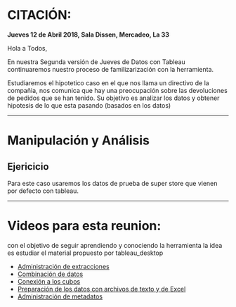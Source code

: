 # CITACIÓN:
**Jueves 12 de Abril 2018, Sala Dissen, Mercadeo, La 33**

Hola a Todos,

En nuestra Segunda versión de Jueves de Datos con Tableau continuaremos nuestro proceso de familizarización con la herramienta.

Estudiaremos el hipotetico caso en el que nos llama un directivo de la compañia, nos comunica que hay una preocupación sobre las devoluciones de pedidos que se han tenido.
Su objetivo es analizar los datos y obtener hipotesis de lo que esta pasando (basados en los datos)


_________________________________________________________

# Manipulación y Análisis

## Ejericicio


Para este caso usaremos los datos de prueba de super store que vienen por defecto con tableau.


_________________________________________________________

# Videos para esta reunion:

con el objetivo de seguir aprendiendo y conociendo la herramienta la idea es estudiar el material propuesto por tableau_desktop

* [Administración de extracciones](https://www.tableau.com/es-es/learn/tutorials/on-demand/managing-extracts?product=tableau_desktop+tableau_prep&version=10_0&topic=connecting_data)
* [Combinación de datos](https://www.tableau.com/es-es/learn/tutorials/on-demand/data-blending?product=tableau_desktop+tableau_prep&version=10_0&topic=connecting_data)
* [Conexión a los cubos](https://www.tableau.com/es-es/learn/tutorials/on-demand/connecting-cubes?product=tableau_desktop+tableau_prep&version=10_0&topic=connecting_data)
* [Preparación de los datos con archivos de texto y de Excel](https://www.tableau.com/es-es/learn/tutorials/on-demand/data-prep-text-and-excel-files?product=tableau_desktop+tableau_prep&version=10_0&topic=connecting_data)
* [Administración de metadatos](https://www.tableau.com/es-es/learn/tutorials/on-demand/managing-metadata?product=tableau_desktop+tableau_prep&version=10_0&topic=connecting_data)
